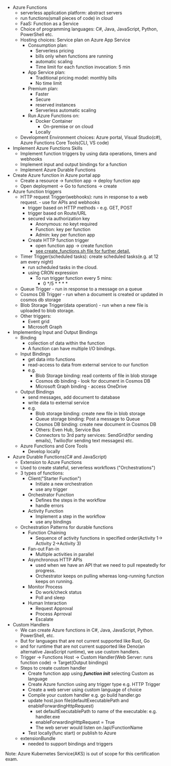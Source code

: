 - Azure Functions
  - serverless application platform: abstract servers
  - run functions(small pieces of code) in cloud
  - FaaS: Function as a Service
  - Choice of programming languages: C#, Java, JavaScript, Python, PowerShell etc.
  - Hosting choices: Service plan on Azure App Service
    - Consumption plan:
      - Serverless pricing
      - bills only when functions are running
      - automatic scaling
      - Time limit for each function invocation: 5 min
    - App Service plan:
      - Traditional pricing model: monthly bills
      - No time limit
    - Premium plan:
      - Faster
      - Secure
      - reserved instances
      - Serverless automatic scaling
    - Run Azure Functions on:
      - Docker Container
        - On-premise or on cloud
      - Locally
  - Development Environment choices: Azure portal, Visual Studio(c#), Azure Functions Core Tools(CLI, VS code)
- Implement Azure Functions Skills
  - Implement function triggers by using data operations, timers and webhooks
  - Implement input and output bindings for a function
  - Implement Azure Durable Functions
- Create Azure function in Azure portal app
  - Create a resource -> function app -> deploy function app
  - Open deployment -> Go to functions  -> create
- Azure function triggers
  - HTTP request Trigger(webhooks): runs in response to a web request. - use for APIs and webhooks
    - trigger based on HTTP methods - e.g. GET, POST
    - trigger based on Route/URL
    - secured via authorization key
      - Anonymous: no keyt required
      - Function: key per function
      - Admin: key per function app
    - Create HTTP function trigger
      - open function app -> create function
      - [see create_functions.sh file for further detail.](create_functions.sh)
  - Timer Trigger(scheduled tasks): create scheduled tasks(e.g. at 12 am every night)
    - run scheduled tasks in the cloud.
    - using CRON expression
      - To run trigger function every 5 mins:
        - 0 */5 * * * *
  - Queue Trigger - run in response to a message on a queue
  - Cosmos DB Trigger - run when a document is created or updated in cosmos db storage
  - Blob Storage Trigger(data operation) - run when a new file is uploaded to blob storage.
  - Other triggers:
    - Event grid
    - Microsoft Graph
- Implementing Input and Output Bindings
  - Binding
    - collection of data within the function
    - A function can have multiple I/O bindings.
  - Input Bindings
    - get data into functions
    - read-access to data from external service to our function
    - e.g. 
      - Blob Storage binding: read contents of file in blob storage
      - Cosmos db binding - look for document in Cosmos DB
      - Microsoft Graph binding - access OneDrive
  - Output Bindings
    - send messages, add document to database
    - write data to external service
    - e.g. 
      - Blob storage binding: create new file in blob storage
      - Queue storage binding: Post a message to Queue
      - Cosmos DB binding: create new document in Cosmos DB
      - Others: Even Hub, Service Bus
      - Connectors to 3rd party services: SendGrid(for sending emails), Twilio(for sending text messages) etc.
  - Azure Functions and Core Tools
    - Develop locally
- Azure Durable Functions(C# and JavaScript)
  - Extension to Azure Functions
  - Used to create stateful, serverless workflows ("Orchestrations")
  - 3 types of functions:
    - Client("Starter Function")
      - Initiate a new orchestration
      - use any trigger
    - Orchestrator Function
      - Defines the steps in the workflow
      - handle errors
    - Activity Function
      - Implement a step in the workflow
      - use any bindings
  - Orchestration Patterns  for durable functions
    - Function Chaining
      - Sequence of activity functions in specified order(Activity 1-> Activity 2->Activity 3)
    - Fan-out Fan-in
      - Multiple activities in parallel
    - Asynchronous HTTP APIs
      - used when we have an API that we need to pull repeatedly for progress.
      - Orchestrator keeps on pulling whereas long-running function keeps on running.
    - Monitor Process
      - Do work/check status
      - Poll and sleep
    - Human Interaction
      - Request Approval
      - Process Aprroval
      - Escalate
- Custom Handlers
  - We can create Azure functions in C#, Java, JavaScript, Python. PowerShell, etc.
  - But for languages that are not current supported like Rust, Go
  - and for runtime that are not current supported like Deno(an alternative JavaScript runtime), we use custom handlers.
  - Trigger -> Functions Host -> Custom Handler(Web Server: runs function code) -> Target(Output bindings)
  - Steps to create custom handler
    - Create function app using ***function init*** selecting Custom as language
    - Create Azure function using any trigger type e.g. HTTP Trigger
    - Create a web server using custom language of choice
    - Compile your custom handler e.g. go build handler.go
    - update host.json file(defaultExecutablePath and enableForwardingHttpRequest)
      - set defaultExecutablePath to name of the executable: e.g. handler.exe
      - enableForwardingHttpRequest = True
      - The web server would listen on /api/FunctionName
    - Test locally(func start) or publish to Azure
  - extensionBundle
    - needed to support bindings and triggers


Note: Azure Kubernetes Service(AKS) is out of scope for this certification exam.
